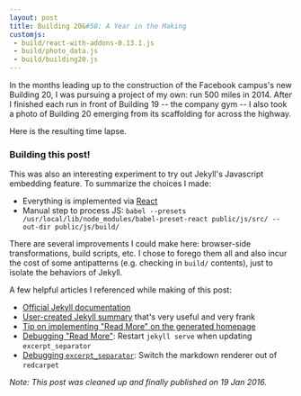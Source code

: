 ```yaml
---
layout: post
title: Building 20&#58; A Year in the Making
customjs:
 - build/react-with-addons-0.13.1.js
 - build/photo_data.js
 - build/building20.js
---
```


In the months leading up to the construction of the Facebook campus's new
Building 20, I was pursuing a project of my own: run 500 miles in 2014.
After I finished each run in front of Building 19 -- the company gym -- I
also took a photo of Building 20 emerging from its scaffolding for across the 
highway.

<div id="read-more" />
Here is the resulting time lapse.
<!-- more -->
<div id="build20-canvas"></div>


### Building this post!

This was also an interesting experiment to try out Jekyll's Javascript embedding
feature. To summarize the choices I made:

* Everything is implemented via [React](https://facebook.github.io/react/)
* Manual step to process JS: `babel --presets /usr/local/lib/node_modules/babel-preset-react public/js/src/ --out-dir public/js/build/`

There are several improvements I could make here: browser-side transformations,
build scripts, etc. I chose to forego them all and also incur the cost of some
antipatterns (e.g. checking in `build/` contents), just to isolate the behaviors
of Jekyll.

A few helpful articles I referenced while making of this post:

* [Official Jekyll documentation](http://jekyllrb.com/docs/frontmatter/)
* [User-created Jekyll summary](http://jekyllbootstrap.com/lessons/jekyll-introduction.html) that's very useful and very frank
* [Tip on implementing "Read More" on the generated homepage](http://www.seanbuscay.com/blog/jekyll-teaser-pager-and-read-more/)
* [Debugging "Read More"](https://github.com/jekyll/jekyll/issues/4070): Restart `jekyll serve` when updating `excerpt_separator`
* [Debugging `excerpt_separator`](http://stackoverflow.com/a/28083299): Switch the markdown renderer out of `redcarpet`

*Note: This post was cleaned up and finally published on 19 Jan 2016.*
